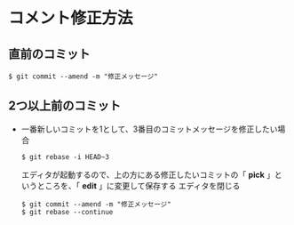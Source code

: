 # コメント修正方法

## 直前のコミット

```
$ git commit --amend -m "修正メッセージ"
```

## 2つ以上前のコミット

- 一番新しいコミットを1として、3番目のコミットメッセージを修正したい場合

  ```
  $ git rebase -i HEAD~3
  
  ```
  
  エディタが起動するので、上の方にある修正したいコミットの「 __pick__ 」というところを、「 __edit__ 」に変更して保存する
  エディタを閉じる
  
  ```
  $ git commit --amend -m "修正メッセージ"
  $ git rebase --continue
  ```
